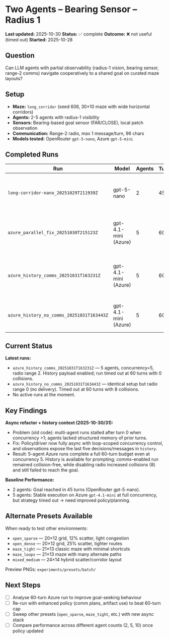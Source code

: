 # Two Agents – Bearing Sensor – Radius 1

**Last updated:** 2025-10-30
**Status:** ✅ complete
**Outcome:** ❌ not useful (timed out)
**Started:** 2025-10-28

## Question

Can LLM agents with partial observability (radius-1 vision, bearing sensor, range-2 comms) navigate cooperatively to a shared goal on curated maze layouts?

## Setup

- **Maze:** `long_corridor` (seed 606, 30×10 maze with wide horizontal corridors)
- **Agents:** 2-5 agents with radius-1 visibility
- **Sensors:** Bearing-based goal sensor (FAR/CLOSE), local patch observation
- **Communication:** Range-2 radio, max 1 message/turn, 96 chars
- **Models tested:** OpenRouter `gpt-5-nano`, Azure `gpt-5-mini`

## Completed Runs

| Run | Model | Agents | Turns | Status | Result |
|-----|-------|--------|-------|--------|--------|
| `long-corridor-nano_20251029T211939Z` | gpt-5-nano | 2 | 45 | ✅ complete | Goal reached, 0 collisions, 0 messages |
| `azure_parallel_fix_20251030T215123Z` | gpt-4.1-mini (Azure) | 5 | 60 | ✅ complete | Goal not reached (timed out), 0 collisions, 0 comms |
| `azure_history_comms_20251031T163231Z` | gpt-4.1-mini (Azure) | 5 | 60 | ✅ complete | Timed out, history enabled, 0 collisions, 0 comms |
| `azure_history_no_comms_20251031T163443Z` | gpt-4.1-mini (Azure) | 5 | 60 | ✅ complete | Timed out, radio disabled, 8 collisions |

## Current Status

**Latest runs:**
- `azure_history_comms_20251031T163231Z` — 5 agents, concurrency=5, radio range 2. History payload enabled; run timed out at 60 turns with 0 collisions.
- `azure_history_no_comms_20251031T163443Z` — identical setup but radio range 0 (no delivery). Timed out at 60 turns with 8 collisions.
- No active runs at the moment.

## Key Findings

**Async refactor + history context (2025-10-30/31):**
- Problem (old code): multi-agent runs stalled after turn 0 when concurrency >1; agents lacked structured memory of prior turns.
- Fix: Policy/driver now fully async with loop-scoped concurrency control, and observations expose the last five decisions/messages in `history`.
- Result: 5-agent Azure runs complete a full 60-turn budget even at concurrency 5. History is available for prompting; comms-enabled run remained collision-free, while disabling radio increased collisions (8) and still failed to reach the goal.

**Baseline Performance:**
- 2 agents: Goal reached in 45 turns (OpenRouter gpt-5-nano).
- 5 agents: Stable execution on Azure `gpt-4.1-mini` at full concurrency, but strategy timed out → need improved policy/planning.

## Alternate Presets Available

When ready to test other environments:
- `open_sparse` — 20×12 grid, 12% scatter, light congestion
- `open_dense` — 20×12 grid, 25% scatter, tighter routes
- `maze_tight` — 21×13 classic maze with minimal shortcuts
- `maze_loops` — 21×13 maze with many alternate paths
- `mixed_medium` — 24×14 hybrid scatter/corridor layout

Preview PNGs: `experiments/presets/batch/`

## Next Steps

- [ ] Analyse 60-turn Azure run to improve goal-seeking behaviour
- [ ] Re-run with enhanced policy (comm plans, artifact use) to beat 60-turn cap
- [ ] Sweep other presets (`open_sparse`, `maze_tight`, etc.) with new async stack
- [ ] Compare performance across different agent counts (2, 5, 10) once policy updated
